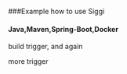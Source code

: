 ###Example how to use Siggi

#### Java,Maven,Spring-Boot,Docker


build trigger, and again

more trigger
